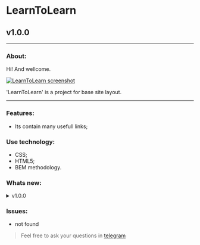 # LearnToLearn
## v1.0.0
---
  
### About:

Hi! And wellcome. 

[![LearnToLearn screenshot](https://1.downloader.disk.yandex.ru/preview/9f49f974f0aaa61598dc7e86b9923ec31d5281e2b860afd8c00a5f4d4a3436b0/inf/m6IRaeKEMpPC59T6OT5xudT5VNCP6R03Y0s1LP2Fu7ZJdqlcEgMCRSP42TlCwTYIp2GGc5Z_c_zMPj46XRp0TQ%3D%3D?uid=113710371&filename=2020-03-28%2012-41-33%20%D0%9D%D0%B0%D1%83%D1%87%D0%B8%D1%82%D1%8C%D1%81%D1%8F%20%D1%83%D1%87%D0%B8%D1%82%D1%8C%D1%81%D1%8F%20v6%20-%20Google%20Chrome.jpg&disposition=inline&hash=&limit=0&content_type=image%2Fjpeg&owner_uid=113710371&tknv=v2&size=1903x937 "github.io/learn-to-learn")](https://frontandrew.github.io/learn-to-learn/)

'LearnToLearn' is a project for base site layout.

---

### Features:

- Its contain many usefull links;

### Use technology:

- CSS;
- HTML5;
- BEM methodology.

### Whats new:

<details>
    <summary>v1.0.0</summary>
    <li>Relise vertion</li>
</details>

### Issues:

- not found

> Feel free to ask your questions in [telegram](http://t.me/frontandrew)
